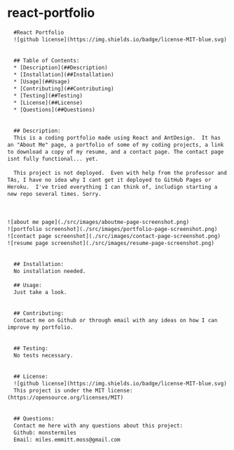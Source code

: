 # react-portfolio

      
      #React Portfolio
      ![github license](https://img.shields.io/badge/license-MIT-blue.svg)


      ## Table of Contents:
      * [Description](##Description) 
      * [Installation](##Installation)
      * [Usage](##Usage)
      * [Contributing](##Contributing)
      * [Testing](##Testing)
      * [License](##License)
      * [Questions](##Questions)


      ## Description:
      This is a coding portfolio made using React and AntDesign.  It has an "About Me" page, a portfolio of some of my coding projects, a link to download a copy of my resume, and a contact page. The contact page isnt fully functional... yet.

      This project is not deployed.  Even with help from the professor and TAs, I have no idea why I cant get it deployed to GitHub Pages or Heroku.  I've tried everything I can think of, includign starting a new repo several times. Sorry.


    
    ![about me page](./src/images/aboutme-page-screenshot.png)
    ![portfolio screenshot](./src/images/portfolio-page-screenshot.png)
    ![contact page screenshot](./src/images/contact-page-screenshot.png)
    ![resume page screenshot](./src/images/resume-page-screenshot.png)


      ## Installation:
      No installation needed.
      
      ## Usage:
      Just take a look.


      ## Contributing:
      Contact me on Github or through email with any ideas on how I can improve my portfolio. 

      
      ## Testing:
      No tests necessary.


      ## License:
      ![github license](https://img.shields.io/badge/license-MIT-blue.svg)
      This project is under the MIT license: (https://opensource.org/licenses/MIT)

      
      ## Questions:
      Contact me here with any questions about this project:
      Github: monstermiles
      Email: miles.emmitt.moss@gmail.com